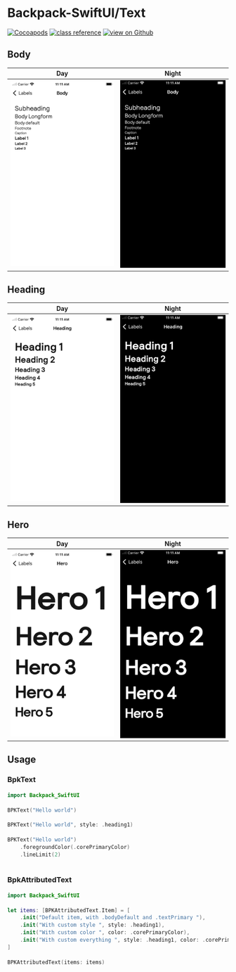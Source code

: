 #  Backpack-SwiftUI/Text

[![Cocoapods](https://img.shields.io/cocoapods/v/Backpack-SwiftUI.svg?style=flat)](hhttps://cocoapods.org/pods/Backpack-SwiftUI)
[![class reference](https://img.shields.io/badge/Class%20reference-iOS-blue)](https://backpack.github.io/ios/versions/latest/swiftui/Structs/BPKText.html)
[![view on Github](https://img.shields.io/badge/Source%20code-GitHub-lightgrey)](https://github.com/Skyscanner/backpack-ios/tree/main/Backpack-SwiftUI/Text)

## Body

| Day | Night |
| --- | --- |
| <img src="https://raw.githubusercontent.com/Skyscanner/backpack-ios/main/screenshots/iPhone%208-swiftui_text___body_lm.png" alt="" width="375" /> |<img src="https://raw.githubusercontent.com/Skyscanner/backpack-ios/main/screenshots/iPhone%208-swiftui_text___body_dm.png" alt="" width="375" /> |

## Heading

| Day | Night |
| --- | --- |
| <img src="https://raw.githubusercontent.com/Skyscanner/backpack-ios/main/screenshots/iPhone%208-swiftui_text___heading_lm.png" alt="" width="375" /> |<img src="https://raw.githubusercontent.com/Skyscanner/backpack-ios/main/screenshots/iPhone%208-swiftui_text___heading_dm.png" alt="" width="375" /> |

## Hero

| Day | Night |
| --- | --- |
| <img src="https://raw.githubusercontent.com/Skyscanner/backpack-ios/main/screenshots/iPhone%208-swiftui_text___hero_lm.png" alt="" width="375" /> |<img src="https://raw.githubusercontent.com/Skyscanner/backpack-ios/main/screenshots/iPhone%208-swiftui_text___hero_dm.png" alt="" width="375" /> |

## Usage

### BpkText

```swift
import Backpack_SwiftUI

BPKText("Hello world")

BPKText("Hello world", style: .heading1)

BPKText("Hello world")
    .foregroundColor(.corePrimaryColor)
    .lineLimit(2)
    
```

### BpkAttributedText

```swift
import Backpack_SwiftUI

let items: [BPKAttributedText.Item] = [
    .init("Default item, with .bodyDefault and .textPrimary "),
    .init("With custom style ", style: .heading1),
    .init("With custom color ", color: .corePrimaryColor),
    .init("With custom everything ", style: .heading1, color: .corePrimaryColor)
]

BPKAttributedText(items: items)
    
```

